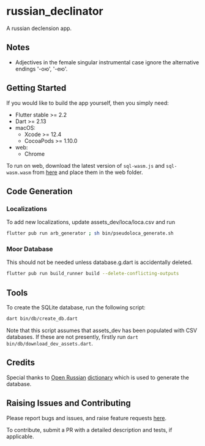 # russian_declinator

A russian declension app.

## Notes

- Adjectives in the female singular instrumental case ignore the alternative endings '-ою', '-ею'.

## Getting Started

If you would like to build the app yourself, then you simply need:

- Flutter stable >= 2.2
- Dart >= 2.13
- macOS:
    - Xcode >= 12.4
    - CocoaPods >= 1.10.0
- web:
    - Chrome

To run on web, download the latest version of `sql-wasm.js` and `sql-wasm.wasm` from [here](https://github.com/sql-js/sql.js/releases) and place them in the web folder.

## Code Generation

### Localizations

To add new localizations, update assets_dev/loca/loca.csv and run

```sh
flutter pub run arb_generator ; sh bin/pseudoloca_generate.sh
```

### Moor Database

This should not be needed unless database.g.dart is accidentally deleted.

```sh
flutter pub run build_runner build --delete-conflicting-outputs
```

## Tools

To create the SQLite database, run the following script:

```sh
dart bin/db/create_db.dart 
```

Note that this script assumes that assets_dev has been populated with CSV databases. If these are not presently, firstly run `dart bin/db/download_dev_assets.dart`.

## Credits

Special thanks to [Open Russian](https://en.openrussian.org/) [dictionary](https://github.com/Badestrand/russian-dictionary) which is used to generate the database.

## Raising Issues and Contributing

Please report bugs and issues, and raise feature requests [here](https://github.com/defuncart/russian_declinator/issues).

To contribute, submit a PR with a detailed description and tests, if applicable.
